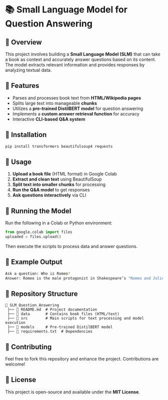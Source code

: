 # 📚 Small Language Model for Question Answering

## 🔹 Overview
This project involves building a **Small Language Model (SLM)** that can take a book as context and accurately answer questions based on its content. The model extracts relevant information and provides responses by analyzing textual data.

## 🔹 Features
- Parses and processes book text from **HTML/Wikipedia pages**
- Splits large text into manageable **chunks**
- Utilizes a **pre-trained DistilBERT model** for question answering
- Implements a **custom answer retrieval function** for accuracy
- Interactive **CLI-based Q&A system**

## 🔹 Installation
```bash
pip install transformers beautifulsoup4 requests
```

## 🔹 Usage
1. **Upload a book file** (HTML format) in Google Colab
2. **Extract and clean text** using BeautifulSoup
3. **Split text into smaller chunks** for processing
4. **Run the Q&A model** to get responses
5. **Ask questions interactively** via CLI

## 🔹 Running the Model
Run the following in a Colab or Python environment:
```python
from google.colab import files
uploaded = files.upload()
```
Then execute the scripts to process data and answer questions.

## 🔹 Example Output
```bash
Ask a question: Who is Romeo?
Answer: Romeo is the male protagonist in Shakespeare’s "Romeo and Juliet."
```

## 🔹 Repository Structure
```
📂 SLM_Question_Answering
 ├── 📄 README.md  # Project documentation
 ├── 📂 data       # Contains book files (HTML/text)
 ├── 📂 src        # Main scripts for text processing and model execution
 ├── 📂 models     # Pre-trained DistilBERT model
 ├── 📄 requirements.txt  # Dependencies
```

## 🔹 Contributing
Feel free to fork this repository and enhance the project. Contributions are welcome!

## 🔹 License
This project is open-source and available under the **MIT License**.

